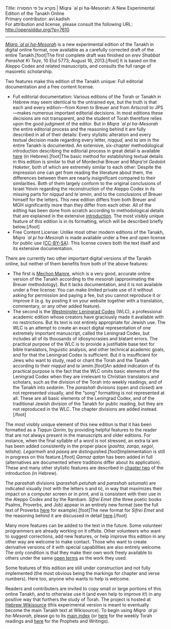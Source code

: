 <html>
<head></head>
<body>
Title: מקרא על פי המסורה | Miqra `al pi ha-Mesorah: A New Experimental Edition of the Tanakh Online<br />
Primary contributor: avi.kadish<br />
For attribution and license, please consult the following URL: <a href="http://opensiddur.org/?p=7610">http://opensiddur.org/?p=7610</a>
<p />
<hr />

<div class="english">
<em><a href="https://docs.google.com/spreadsheets/d/1mkQyj6by1AtBUabpbaxaZq9Z2X3pX8ZpwG91ZCSOEYs/edit#gid=920165745">Miqra `al pi ha-Mesorah</a></em> is a new experimental edition of the Tanakh in digital online format, now available as a carefully corrected draft of the entire Tanakh.[foot]The first complete draft was finished on <em>erev Shabbat Parashat Ki Teze</em>, 10 Elul 5773; August 16, 2013.[/foot] It is based on the Aleppo Codex and related manuscripts, and consults the full range of masoretic scholarship.

Two features make this edition of the Tanakh unique: Full editorial documentation and a free content license.

<ul>
    <li>Full editorial documentation: Various editions of the Torah or Tanakh in Hebrew may seem identical to the untrained eye, but the truth is that each and every edition—from Koren to Breuer and from Artscroll to JPS—makes numerous important editorial decisions. In most editions these decisions are not transparent, and the student of Torah therefore relies upon the good judgment of the editor. But in <em>Miqra `al pi ha-Mesorah</em> the entire editorial process and the reasoning behind it are fully described in all of their details: Every stylistic alteration and every textual decision made regarding every letter, <em>niqqud</em>, and <em>ta`am</em> in the entire Tanakh is documented. An extensive, six-chapter methodological introduction describing the editorial process in great detail is available <a href="http://he.wikisource.org/wiki/משתמש:Dovi/מקרא_על_פי_המסורה/מידע_על_מהדורה_זו">here</a> (in Hebrew).[foot]The basic method for establishing textual details in this edition is similar to that of Mordechai Breuer and <em>Miqra'ot Gedolot Haketer</em>, both of which are extremely similar to each other: Despite the impression one can get from reading the literature about them, the differences between them are nearly insignificant compared to their similarities. Both of them largely conform to the original conclusions of Israel Yeivin regarding the reconstruction of the Aleppo Codex in its missing parts for <em>niqqud</em> and <em>te`amim</em>, and to the conclusions of Breuer himself for the letters. This new edition differs from both Breuer and MGH significantly more than they differ from each other. All of the editing has been done from scratch according to methodological details that are explained in the extensive <a href="http://he.wikisource.org/wiki/משתמש:Dovi/מקרא_על_פי_המסורה/מידע_על_מהדורה_זו">introduction</a>. The most visibly unique feature of this edition is in its formatting, which will be described briefly below.[/foot]</li>
    <li>
Free Content License: Unlike most other modern editions of the Tanakh, <em>Miqra `al pi ha-Mesorah</em> is made available under a free and open license for public use (<a href="http://creativecommons.org/licenses/by-sa/3.0/">CC-BY-SA</a>). This license covers both the text itself and its extensive documentation.</li>
</ul>

There are currently two other important digital versions of the Tanakh online, but neither of them benefits from both of the above features:

<ul>
    <li>The first is <a href="http://www.mechon-mamre.org/c/ct/c0.htm">Mechon Mamre</a>, which is a very good, accurate online version of the Tanakh according to the <em>mesorah</em> (approximating the Breuer methodology). But it lacks documentation, and it is not available under a free license: You can make limited private use of it without asking for permission and paying a fee, but you cannot reproduce it or improve it (e.g. by posting it on your website together with a translation, commentary, or any other added feature).</li>
    <li>
The second is the <a href="http://tanach.us/Tanach.xml">Westminster Leningrad Codex</a> (WLC), a professional academic edition whose creators have graciously made it available with no restrictions. But its text is not entirely appropriate for Jewish use. The WLC is an attempt to create an exact digital representation of one extremely important manuscript, called the Leningrad Codex, but includes all of its thousands of idiosyncrasies and blatant errors. The practical purpose of the WLC is to provide a justifiable base text for bible translators, linguistic analysis, and other technical academic goals, and for that the Leningrad Codex is sufficient. But it is insufficient for Jews who want to study, read or chant the Torah and the Tanakh according to their <em>niqqud</em> and <em>te`amim</em>.[foot]An added indication of its practical purpose is the fact that the WLC omits basic elements of the Leningrad Codex when they are irrelevant to Christian translators and scholars, such as the division of the Torah into weekly readings, and of the Tanakh into <em>sedarim</em>. The <em>parashah</em> divisions (open and closed) are not represented visually, and the “song” formatting is not represented at all. These are all basic elements of the Leningrad Codex, and of the traditional Jewish division of the Tanakh for public reading, but they are not reproduced in the WLC. The chapter divisions are added instead.[/foot]</li>
</ul>

The most visibly unique element of this new edition is that it has been formatted as a <em>Tiqqun Qorim</em>, by providing helpful features to the reader that are not always present in the manuscripts and older editions. For instance, when the final syllable of a word is not stressed, an extra ta`am has been added consistently in the proper place (<em>pashta</em>, <em>zarqa</em>, <em>segol</em>, <em>telisha</em>). <em>Legarmeih</em> and <em>paseq</em> are distinguished.[foot]Implementation is still in progress on this feature.[/foot] <em>Qamaz qatan</em> has been added in full (alternatives are documented where traditions differ about its application). These and many other stylistic features are described in <a href="http://he.wikisource.org/wiki/משתמש:Dovi/מקרא_על_פי_המסורה/מידע_על_מהדורה_זו/פרק_ב">chapter two</a> of the introduction (in Hebrew).

The <em>parashah</em> divisions (<em>parashah petuhah</em> and <em>parashah setumah</em>) are indicated visually (not with the letters פ and ס), in way that maximizes their impact on a computer screen or in print, and is consistent with their use in the Aleppo Codex and by the Rambam. <em>Sifrei Emet</em> (the three poetic books Psalms, Proverbs, and Job) appear in an entirely new format (see the full text of Proverbs <a href="http://he.wikisource.org/wiki/משתמש:Dovi/נביאים_וכתובים_על_פי_המסורה/ספר_משלי/שלם">here</a> for example).[foot]The new format for <em>Sifrei Emet</em> and the reasoning behind it are discussed in detail <a href="http://he.wikisource.org/wiki/משתמש:Dovi/מקרא_על_פי_המסורה/מידע_על_מהדורה_זו/פרק_ב#.D7.A6.D7.95.D7.A8.D7.AA_.D7.94.D7.A9.D7.99.D7.A8_.D7.91.D7.A1.D7.A4.D7.A8.D7.99_.D7.90.D7.9E.22.D7.AA">here</a>.[/foot]

Many more features can be added to the text in the future. Some volunteer programmers are already working on it offsite. Other volunteers who want to suggest corrections, add new features, or help improve this edition in any other way are welcome to make contact. Those who want to create derivative versions of it with special capabilities are also entirely welcome. The only condition is that they make their own work freely available to others under the same <a href="http://creativecommons.org/licenses/by-sa/3.0/">open terms</a> as the work they used.

Some features of this edition are still under construction and not fully implemented (the most obvious being the markings for chapter and verse numbers). Here too, anyone who wants to help is welcome.

Readers and contributers are invited to copy small or large portions of this online Tanakh, and to otherwise use it (and even help to improve it!) in any positive way that furthers the study of Torah. The project is hosted at <a href="http://he.wikisource.org/wiki/עמוד_ראשי">Hebrew Wikisource</a> (this experimental version is meant to eventually become the main Tanakh text at Wikisource). To begin using <em>Miqra `al pi ha-Mesorah</em>, please go to its <a href="http://he.wikisource.org/wiki/משתמש:Dovi/מקרא_על_פי_המסורה">main index</a> (or <a href="http://he.wikisource.org/wiki/משתמש:Dovi/תורה_על_פי_המסורה">here</a> for the weekly Torah readings and <a href="http://he.wikisource.org/wiki/משתמש:Dovi/נביאים_וכתובים_על_פי_המסורה">here</a> for the Prophets and Writings).
</div>
</body>
</html>
